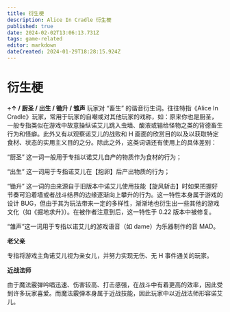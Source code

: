 ```yaml
---
title: 衍生梗
description: Alice In Cradle 衍生梗
published: true
date: 2024-02-02T13:06:13.731Z
tags: game-related
editor: markdown
dateCreated: 2024-01-29T18:28:15.924Z
---
```


# 衍生梗

**÷↑ / 厨圣 / 出生 / 锄升 / 雏声**
玩家对 “畜生” 的谐音衍生词。往往特指《Alice In Cradle》玩家，常用于玩家的自嘲或对其他玩家的戏称<span class=spoiler>，如：原来你也是厨圣</span>，一般专指类似在游戏中故意操纵诺艾儿跳入虫墙、酸液或输给怪物之类的背德畜生行为和怪癖。此外又有以观察诺艾儿的战败和 H 画面的欣赏目的以及以获取特定食材、状态的实用主义目的之分。除此之外，这类词语还有使用上的具体差别：

“厨圣” 这一词一般用于专指以诺艾儿自产的物质作为食材的行为；

“出生” 这一词用于专指诺艾儿在【抱卵】后产出物质的行为；

“锄升” 这一词的由来源自于旧版本中诺艾儿使用技能【旋风斩击】时如果把握好节奏可沿着墙或者战斗结界的边缘逐渐向上攀升的行为。这一特性本身属于游戏的设计 BUG，但由于其为玩法带来一定的多样性，渐渐地也衍生出一些其他的游戏文化（如《掘地求升》）。在被作者注意到后，这一特性于 0.22 版本中被修复。

“雏声”这一词用于专指以诺艾儿的游戏语音（如 dame）为乐器制作的音 MAD。

**老父亲**

专指将游戏主角诺艾儿视为亲女儿，并努力实现无伤、无 H 事件通关的玩家。

**近战法师**

由于魔法霰弹吟唱迅速、伤害较高、打击感强，在战斗中有着更高的效率，因此受到许多玩家喜爱。而魔法霰弹本身属于近战技能，因此玩家中以近战法师形容诺艾儿。